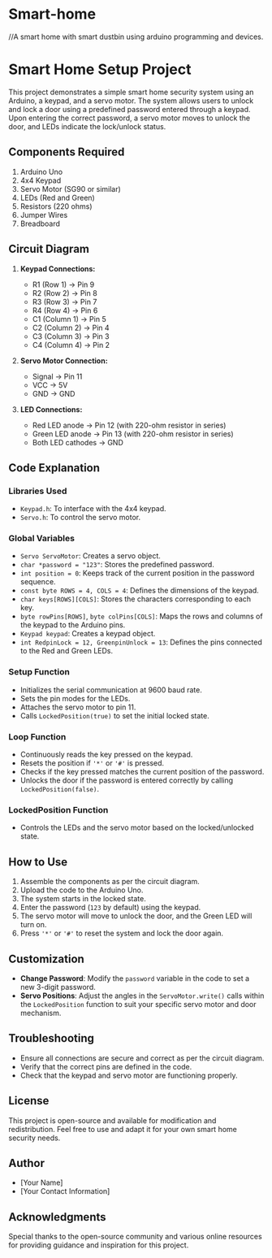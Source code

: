 # Smart-home
//A smart home with smart dustbin using arduino programming and devices.


# Smart Home Setup Project

This project demonstrates a simple smart home security system using an Arduino, a keypad, and a servo motor. The system allows users to unlock and lock a door using a predefined password entered through a keypad. Upon entering the correct password, a servo motor moves to unlock the door, and LEDs indicate the lock/unlock status.

## Components Required

1. Arduino Uno
2. 4x4 Keypad
3. Servo Motor (SG90 or similar)
4. LEDs (Red and Green)
5. Resistors (220 ohms)
6. Jumper Wires
7. Breadboard

## Circuit Diagram

1. **Keypad Connections:**
   - R1 (Row 1) -> Pin 9
   - R2 (Row 2) -> Pin 8
   - R3 (Row 3) -> Pin 7
   - R4 (Row 4) -> Pin 6
   - C1 (Column 1) -> Pin 5
   - C2 (Column 2) -> Pin 4
   - C3 (Column 3) -> Pin 3
   - C4 (Column 4) -> Pin 2

2. **Servo Motor Connection:**
   - Signal -> Pin 11
   - VCC -> 5V
   - GND -> GND

3. **LED Connections:**
   - Red LED anode -> Pin 12 (with 220-ohm resistor in series)
   - Green LED anode -> Pin 13 (with 220-ohm resistor in series)
   - Both LED cathodes -> GND

## Code Explanation

### Libraries Used
- `Keypad.h`: To interface with the 4x4 keypad.
- `Servo.h`: To control the servo motor.

### Global Variables
- `Servo ServoMotor`: Creates a servo object.
- `char *password = "123"`: Stores the predefined password.
- `int position = 0`: Keeps track of the current position in the password sequence.
- `const byte ROWS = 4, COLS = 4`: Defines the dimensions of the keypad.
- `char keys[ROWS][COLS]`: Stores the characters corresponding to each key.
- `byte rowPins[ROWS]`, `byte colPins[COLS]`: Maps the rows and columns of the keypad to the Arduino pins.
- `Keypad keypad`: Creates a keypad object.
- `int RedpinLock = 12, GreenpinUnlock = 13`: Defines the pins connected to the Red and Green LEDs.

### Setup Function
- Initializes the serial communication at 9600 baud rate.
- Sets the pin modes for the LEDs.
- Attaches the servo motor to pin 11.
- Calls `LockedPosition(true)` to set the initial locked state.

### Loop Function
- Continuously reads the key pressed on the keypad.
- Resets the position if `'*'` or `'#'` is pressed.
- Checks if the key pressed matches the current position of the password.
- Unlocks the door if the password is entered correctly by calling `LockedPosition(false)`.

### LockedPosition Function
- Controls the LEDs and the servo motor based on the locked/unlocked state.

## How to Use
1. Assemble the components as per the circuit diagram.
2. Upload the code to the Arduino Uno.
3. The system starts in the locked state.
4. Enter the password (`123` by default) using the keypad.
5. The servo motor will move to unlock the door, and the Green LED will turn on.
6. Press `'*'` or `'#'` to reset the system and lock the door again.

## Customization
- **Change Password**: Modify the `password` variable in the code to set a new 3-digit password.
- **Servo Positions**: Adjust the angles in the `ServoMotor.write()` calls within the `LockedPosition` function to suit your specific servo motor and door mechanism.

## Troubleshooting
- Ensure all connections are secure and correct as per the circuit diagram.
- Verify that the correct pins are defined in the code.
- Check that the keypad and servo motor are functioning properly.

## License
This project is open-source and available for modification and redistribution. Feel free to use and adapt it for your own smart home security needs.

## Author
- [Your Name]
- [Your Contact Information]

## Acknowledgments
Special thanks to the open-source community and various online resources for providing guidance and inspiration for this project.
